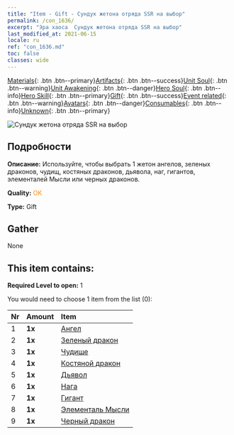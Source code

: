 ```yaml
---
title: "Item - Gift - Сундук жетона отряда SSR на выбор"
permalink: /con_1636/
excerpt: "Эра хаоса  Сундук жетона отряда SSR на выбор"
last_modified_at: 2021-06-15
locale: ru
ref: "con_1636.md"
toc: false
classes: wide
---
```

 [Materials](/ItemsRU/){: .btn .btn--primary}[Artifacts](/ItemsRU/Artifacts/){: .btn .btn--success}[Unit Soul](/ItemsRU/UnitSoul/){: .btn .btn--warning}[Unit Awakening](/ItemsRU/UnitAwakening/){: .btn .btn--danger}[Hero Soul](/ItemsRU/HeroSoul/){: .btn .btn--info}[Hero Skill](/ItemsRU/HeroSkill/){: .btn .btn--primary}[Gift](/ItemsRU/Gift/){: .btn .btn--success}[Event related](/ItemsRU/Events/){: .btn .btn--warning}[Avatars](/ItemsRU/Avatars/){: .btn .btn--danger}[Consumables](/ItemsRU/Consumables/){: .btn .btn--info}[Unknown](/ItemsRU/Unknown/){: .btn .btn--primary}

 ![Сундук жетона отряда SSR на выбор](/images/t/i_907252.png)

## Подробности
 **Описание:** Используйте, чтобы выбрать 1 жетон ангелов, зеленых драконов, чудищ, костяных драконов, дьявола, наг, гигантов, элементалей Мысли или черных драконов.

 **Quality:** <span style="color: #FF8C00">OK</span>

 **Type:** Gift

## Gather

  None

## This item contains:

 **Required Level to open:** 1

 You would need to choose 1 item from the list (0):

  | Nr | Amount |     Item    |
  |:---|:-------|:------------|
  | 1 |  **1x** | [Ангел](/ItemsRU/unt_196/) |  | 
  | 2 |  **1x** | [Зеленый дракон](/ItemsRU/unt_205/) |  | 
  | 3 |  **1x** | [Чудище](/ItemsRU/unt_223/) |  | 
  | 4 |  **1x** | [Костяной дракон](/ItemsRU/unt_214/) |  | 
  | 5 |  **1x** | [Дьявол](/ItemsRU/unt_232/) |  | 
  | 6 |  **1x** | [Нага](/ItemsRU/unt_240/) |  | 
  | 7 |  **1x** | [Гигант](/ItemsRU/unt_241/) |  | 
  | 8 |  **1x** | [Элементаль Мысли](/ItemsRU/unt_267/) |  | 
  | 9 |  **1x** | [Черный дракон](/ItemsRU/unt_250/) |  | 
